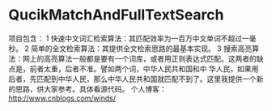 QucikMatchAndFullTextSearch
===========================

项目包含：
1  快速中文词汇检索算法：其匹配效率为一百万中文单词不超过一毫秒。
2  简单的全文检索算法：其提供全文检索思路的最基本实现。
3  搜索高亮算法：网上的高亮算法一般都是要有一个词库，或者用正则表达式匹配。这两者的缺点是，前者太重，后者不准。譬如两个词，中华人民共和国和中  华人民，如果用后者，先匹配到中华人民，那么中华人民共和国就匹配不到了。这里我提供一个新的思路，供大家参考。具体看源代码。
个人博客：http://www.cnblogs.com/winds/
